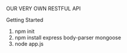 OUR VERY OWN RESTFUL API

Getting Started
1. npm init
2. npm install express body-parser mongoose 
3. node app.js
